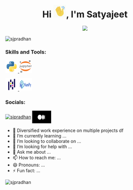 <h1 align="center">Hi <img src="https://github.com/sjpradhan/sjpradhan/blob/main/Images/hand.gif" width="40px" />, I'm Satyajeet</h1>

<!-- Typing SVG by DenverCoder1 - https://github.com/DenverCoder1/readme-typing-svg -->
<p align="center">
  <a href="https://github.com/sjpradhan"><img src="https://readme-typing-svg.herokuapp.com?lines=Self+taught+Data+Analyst;Curious+to+learn+new+things&center=true&width=380&height=45"></a>
  

<p align="left"> <img src="https://komarev.com/ghpvc/?username=sjpradhan&label=Profile%20views&color=0e75b6&style=flat" alt="sjpradhan" /> </p>


                                                                                                                                             
<h3 align="left">Skills and Tools:</h3>
<a href="https://www.python.org" target="_blank" rel="noreferrer"> <img src="https://raw.githubusercontent.com/devicons/devicon/master/icons/python/python-original.svg" alt="python" width="40" height="40"/>
<a href="https://jupyter.org/" target="_blank" rel="noreferrer"> <img src="https://github.com/sjpradhan/sjpradhan/blob/main/Images/Jupyter.svg" alt="JupyterbookNote" width="40" height="40"/> </a></a>

<a href="https://pandas.pydata.org/" target="_blank" rel="noreferrer"> <img src="https://raw.githubusercontent.com/devicons/devicon/2ae2a900d2f041da66e950e4d48052658d850630/icons/pandas/pandas-original.svg" alt="pandas" width="40" height="40"/> </a><a href="https://numpy.org/" target="_blank" rel="noreferrer"> <img src="https://github.com/sjpradhan/sjpradhan/blob/main/Images/NumPy_logo_2020.svg" alt="Numpy" width="40" height="40"/> </a>






<h3 align="left">Socials:</h3>
<p align="left">
<a href="https://www.linkedin.com/in/sjpradhan" target="blank"><img align="center" src="https://raw.githubusercontent.com/rahuldkjain/github-profile-readme-generator/master/src/images/icons/Social/linked-in-alt.svg" alt="sjpradhan" height="30" width="40" /></a>
  <a href="https://medium.com/@sjpradhan" target="blank"><img align="center" src="https://github.com/sjpradhan/sjpradhan/blob/main/Images/medium.svg" alt="sjpradhan" height="40" width="60" /></a>
</p>


 



  - 🔭 Diversified work experience on multiple projects df 
- 🌱 I’m currently learning ...
- 👯 I’m looking to collaborate on ...
- 🤔 I’m looking for help with ...
- 💬 Ask me about ...
- 📫 How to reach me: ...
- 😄 Pronouns: ...
- ⚡ Fun fact: ...

<p align="centre"><img src="https://github-readme-stats-five-lyart.vercel.app/api?username=sjpradhan&show_icons=true" alt="sjpradhan" /> </p>












